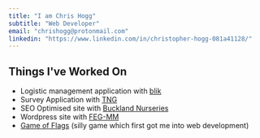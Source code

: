 ```yaml
---
title: "I am Chris Hogg"
subtitle: "Web Developer"
email: "chrishogg@protonmail.com"
linkedin: "https://www.linkedin.com/in/christopher-hogg-081a41128/"
---
```


## Things I've Worked On
- Logistic management application with [blik](http://www.blik.io)
- Survey Application with [TNG](https://www.tngtech.com)
- SEO Optimised site with [Buckland Nurseries](https://www.bucklandnurseries.co.uk/)
- Wordpress site with [FEG-MM](https://www.feg-mm.de/)
- [Game of Flags](http://www.gameofflags.com/) (silly game which first got me into web development)